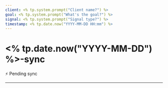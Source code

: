 ```yaml
---
client: <% tp.system.prompt("Client name?") %>
goal: <% tp.system.prompt("What's the goal?") %>
signal: <% tp.system.prompt("Signal type?") %>
timestamp: <% tp.date.now("YYYY-MM-DD HH:mm") %>
---
```


# <% tp.date.now("YYYY-MM-DD") %>-sync

⚡ Pending sync




---
